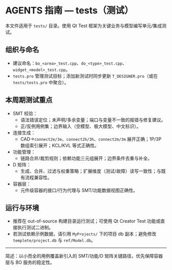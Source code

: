 # AGENTS 指南 — tests（测试）

本文件适用于 `tests/` 目录。使用 Qt Test 框架为关键业务与模型编写单元/集成测试。

## 组织与命名
- 建议命名：`bo_<area>_test.cpp`、`do_<type>_test.cpp`、`widget_<model>_test.cpp`。
- `tests.pro` 管理测试目标；添加新测试时同步更新 `T_DESIGNER.pro`（或在 `tests/tests.pro` 中聚合）。

## 本周期测试重点
- SMT 校验：
  - 语法错误定位；未声明/多余变量；端口与变量不一致的报错与修复建议。
  - 正/反例用例集；边界输入（空模型、极大模型、中文标识）。
- 连接生成：
  - CAD→`connect2e/3e`、`connect2h/3h`、`connect2m/3m` 展开正确；1P/3P 数组索引展开；KCL/KVL 等式正确性。
- 功能管理：
  - 链路合并/裁剪规则；依赖功能三元组展开；边界条件去重与补全。
- D 矩阵：
  - 生成、合并、过滤与权重策略；扩展维度（测试/故障）读写一致性；与既有流程兼容性。
- 容器层：
  - 元件级容器的接口/行为代理与 SMT/功能数据视图正确性。

## 运行与环境
- 推荐在 out-of-source 构建目录运行测试；可使用 Qt Creator Test 功能或直接执行测试二进制。
- 若测试依赖示例数据，请引用 `MyProjects/` 下的项目 db 副本；避免修改 `templete/project.db` 与 `ref/Model.db`。

---
简述：以小而全的用例覆盖新引入的 SMT/功能/D 矩阵关键路径，优先保障容器层与 BO 服务的稳定性。

